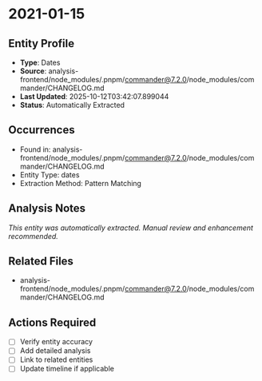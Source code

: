 # 2021-01-15

## Entity Profile
- **Type**: Dates
- **Source**: analysis-frontend/node_modules/.pnpm/commander@7.2.0/node_modules/commander/CHANGELOG.md
- **Last Updated**: 2025-10-12T03:42:07.899044
- **Status**: Automatically Extracted

## Occurrences
- Found in: analysis-frontend/node_modules/.pnpm/commander@7.2.0/node_modules/commander/CHANGELOG.md
- Entity Type: dates
- Extraction Method: Pattern Matching

## Analysis Notes
*This entity was automatically extracted. Manual review and enhancement recommended.*

## Related Files
- analysis-frontend/node_modules/.pnpm/commander@7.2.0/node_modules/commander/CHANGELOG.md

## Actions Required
- [ ] Verify entity accuracy
- [ ] Add detailed analysis
- [ ] Link to related entities
- [ ] Update timeline if applicable

